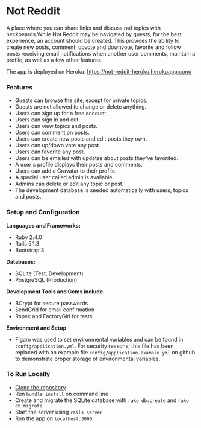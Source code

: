 # Not Reddit
A place where you can share links and discuss rad topics with neckbeards.While Not Reddit may be navigated by guests, for the best experience, an account should be created. This provides the ability to create new posts, comment, upvote and downvote, favorite and follow posts receiving email notifications when another user comments, maintain a profile, as well as a few other features. 

The app is deployed on Heroku: https://not-reddit-heroku.herokuapp.com/

### Features
- Guests can browse the site, except for private topics.
- Guests are not allowed to change or delete anything.
- Users can sign up for a free account.
- Users can sign in and out.
- Users can view topics and posts.
- Users can comment on posts.
- Users can create new posts and edit posts they own.
- Users can up/down vote any post.
- Users can favorite any post.
- Users can be emailed with updates about posts they've favorited.
- A user's profile displays their posts and comments.
- Users can add a Gravatar to their profile.
- A special user called admin is available.
- Admins can delete or edit any topic or post.
- The development database is seeded automatically with users, topics and posts.

### Setup and Configuration
**Languages and Frameworks:**
- Ruby 2.4.0
- Rails 5.1.3
- Bootstrap 3

**Databases:**
- SQLite (Test, Development)
- PostgreSQL (Production)

**Development Tools and Gems include**:
- BCrypt for secure passwords
- SendGrid for email confirmation
- Rspec and FactoryGirl for tests

**Environment and Setup**
- Figaro was used to set environmental variables and can be found in `config/application.yml`. For security reasons, this file has been replaced with an example file `config/application.example.yml` on github to demonstrate proper storage of environmental variables.

### To Run Locally
- [Clone the repository](https://help.github.com/articles/cloning-a-repository/)
- Run `bundle install` on command line
- Create and migrate the SQLite database with `rake db:create` and `rake db:migrate`
- Start the server using `rails server`
- Run the app on `localhost:3000`

